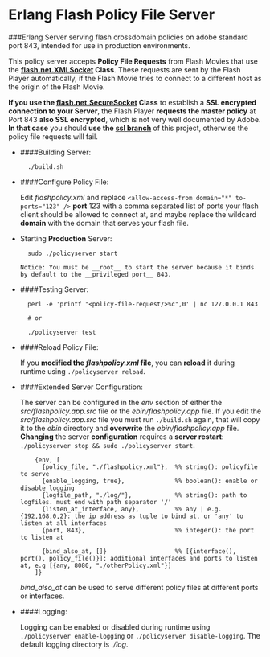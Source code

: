 
Erlang Flash Policy File Server
==============================

###Erlang Server serving flash crossdomain policies on adobe standard port 843, intended for use in production environments.

This policy server accepts **Policy File Requests** from Flash Movies that use the **[flash.net.XMLSocket](http://help.adobe.com/en_US/FlashPlatform/reference/actionscript/3/flash/net/XMLSocket.html) Class**. These requests are sent by the Flash Player automatically, if the Flash Movie tries to connect to a different host as the origin of the Flash Movie.

**If you use the [flash.net.SecureSocket](http://help.adobe.com/en_US/FlashPlatform/reference/actionscript/3/flash/net/SecureSocket.html) Class** to establish a **SSL encrypted connection to your Server**, the Flash Player **requests the master policy** at Port 843 **also SSL encrypted**, which is not very well documented by Adobe. **In that case** you should **use the [ssl branch](https://github.com/saulabs/flashpolicy-erlang/tree/ssl)** of this project, otherwise the policy file requests will fail.


* ####Building Server:

        ./build.sh
        
* ####Configure Policy File:

    Edit _flashpolicy.xml_ and replace `<allow-access-from domain="*" to-ports="123" />` __port__ 123 with a comma separated list of ports your flash client should be allowed to connect at, and maybe replace the wildcard __domain__ with the domain that serves your flash file.

* Starting __Production__ Server:

        sudo ./policyserver start
        
      Notice: You must be __root__ to start the server because it binds by default to the __privileged port__ 843.

* ####Testing Server:


        perl -e 'printf "<policy-file-request/>%c",0' | nc 127.0.0.1 843
        
        # or
        
        ./policyserver test

* ####Reload Policy File:
   
    If you __modified the _flashpolicy.xml_ file__, you can __reload__ it during runtime using `./policyserver reload`.  
        
* ####Extended Server Configuration:

    The server can be configured in the _env_ section of either the _src/flashpolicy.app.src_ file or the _ebin/flashpolicy.app_ file. If you edit the _src/flashpolicy.app.src_ file you must run `./build.sh` again, that will copy it to the _ebin_ directory and __overwrite__ the _ebin/flashpolicy.app_ file. __Changing__ the server __configuration__ requires a __server restart__: `./policyserver stop && sudo ./policyserver start`.
   
          {env, [
            {policy_file, "./flashpolicy.xml"},  %% string(): policyfile to serve
            {enable_logging, true},              %% boolean(): enable or disable logging
            {logfile_path, "./log/"},            %% string(): path to logfiles. must end with path separator '/'
            {listen_at_interface, any},          %% any | e.g. {192,168,0,2}: the ip address as tuple to bind at, or 'any' to listen at all interfaces
            {port, 843},                         %% integer(): the port to listen at
        
            {bind_also_at, []}                   %% [{interface(), port(), policy_file()}]: additional interfaces and ports to listen at, e.g [{any, 8080, "./otherPolicy.xml"}]
          ]}

  
    _bind_also_at_ can be used to serve different policy files at different ports or interfaces.
  
* ####Logging:

    Logging can be enabled or disabled during runtime using `./policyserver enable-logging` or `./policyserver disable-logging`. The default logging directory is _./log_.

